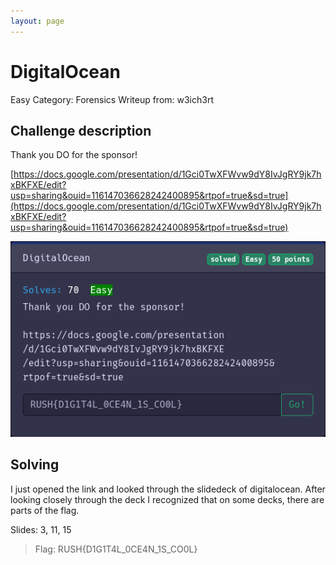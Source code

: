 ```yaml
---
layout: page
---
```


# DigitalOcean

Easy
Category: Forensics
Writeup from: w3ich3rt

## Challenge description

Thank you DO for the sponsor!

[https://docs.google.com/presentation/d/1Gci0TwXFWvw9dY8IvJgRY9jk7hxBKFXE/edit?usp=sharing&ouid=116147036628242400895&rtpof=true&sd=true](https://docs.google.com/presentation/d/1Gci0TwXFWvw9dY8IvJgRY9jk7hxBKFXE/edit?usp=sharing&ouid=116147036628242400895&rtpof=true&sd=true)

![Challenge Image](digitalocean.png)

## Solving

I just opened the link and looked through the slidedeck of digitalocean. 
After looking closely through the deck I recognized that on some decks, there are parts of the flag.

Slides: 3, 11, 15

> Flag:
> RUSH{D1G1T4L_0CE4N_1S_CO0L}